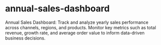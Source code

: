 # annual-sales-dashboard
Annual Sales Dashboard: Track and analyze yearly sales performance across channels, regions, and products. Monitor key metrics such as total revenue, growth rate, and average order value to inform data-driven business decisions.

